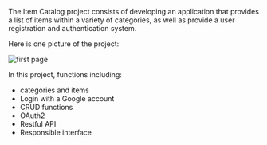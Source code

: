 The Item Catalog project consists of developing an application that provides a list of items within a variety of categories, as well as provide a user registration and authentication system.

Here is one picture of the project:

![first page](/img/catalog.png)

In this project, functions including:

- categories and items
- Login with a Google account
- CRUD functions
- OAuth2
- Restful API
- Responsible interface
